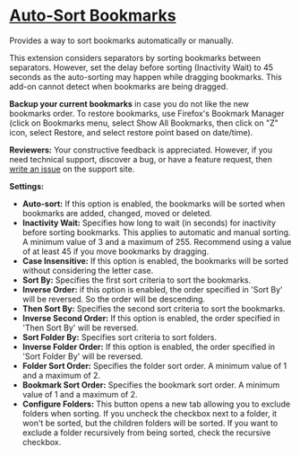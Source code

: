 [Auto-Sort Bookmarks](https://addons.mozilla.org/en-US/firefox/addon/auto-sort-bookmarks/)
==========================================================================================

Provides a way to sort bookmarks automatically or manually.

This extension considers separators by sorting bookmarks between separators. However, set the delay before sorting (Inactivity Wait) to 45 seconds as the auto-sorting may happen while dragging bookmarks. This add-on cannot detect when bookmarks are being dragged.

**Backup your current bookmarks** in case you do not like the new bookmarks order. To restore bookmarks, use Firefox's Bookmark Manager (click on Bookmarks menu, select Show All Bookmarks, then click on "Z" icon, select Restore, and select restore point based on date/time).

**Reviewers:** Your constructive feedback is appreciated. However, if you need technical support, discover a bug, or have a feature request, then [write an issue](https://github.com/eric-bixby/auto-sort-bookmarks-webext/issues) on the support site.

**Settings:**
* **Auto-sort:** If this option is enabled, the bookmarks will be sorted when bookmarks are added, changed, moved or deleted.
* **Inactivity Wait:** Specifies how long to wait (in seconds) for inactivity before sorting bookmarks. This applies to automatic and manual sorting. A minimum value of 3 and a maximum of 255. Recommend using a value of at least 45 if you move bookmarks by dragging.
* **Case Insensitive:** If this option is enabled, the bookmarks will be sorted without considering the letter case.
* **Sort By:** Specifies the first sort criteria to sort the bookmarks.
* **Inverse Order:** if this option is enabled, the order specified in 'Sort By' will be reversed. So the order will be descending.
* **Then Sort By:** Specifies the second sort criteria to sort the bookmarks.
* **Inverse Second Order:** If this option is enabled, the order specified in 'Then Sort By' will be reversed.
* **Sort Folder By:** Specifies sort criteria to sort folders.
* **Inverse Folder Order:** If this option is enabled, the order specified in 'Sort Folder By' will be reversed.
* **Folder Sort Order:** Specifies the folder sort order. A minimum value of 1 and a maximum of 2.
* **Bookmark Sort Order:** Specifies the bookmark sort order. A minimum value of 1 and a maximum of 2.
* **Configure Folders:** This button opens a new tab allowing you to exclude folders when sorting. If you uncheck the checkbox next to a folder, it won't be sorted, but the children folders will be sorted. If you want to exclude a folder recursively from being sorted, check the recursive checkbox.
